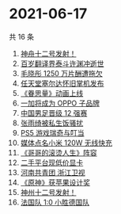 # 2021-06-17

共 16 条

<!-- BEGIN -->
<!-- 最后更新时间 Thu Jun 17 2021 14:08:13 GMT+0800 (China Standard Time) -->

1. [神舟十二号发射！](https://www.zhihu.com/search?q=神舟十二号)
2. [百岁翻译界泰斗许渊冲逝世](https://www.zhihu.com/search?q=许渊冲)
3. [毛晓彤 1250 万片酬遭拖欠](https://www.zhihu.com/search?q=毛晓彤)
4. [任天堂塞尔达怀旧掌机发布](https://www.zhihu.com/search?q=塞尔达)
5. [《眷思量》动画上线](https://www.zhihu.com/search?q=眷思量)
6. [一加将成为 OPPO 子品牌](https://www.zhihu.com/search?q=一加)
7. [中国男足晋级 12 强赛](https://www.zhihu.com/search?q=中国男足)
8. [张雨绮被私生饭骚扰](https://www.zhihu.com/search?q=张雨绮)
9. [PS5 游戏瑞奇与叮当](https://www.zhihu.com/search?q=瑞奇与叮当)
10. [媒体点名小米 120W 无线快充](https://www.zhihu.com/search?q=小米快充)
11. [《哥哥的滚烫人生》阵容](https://www.zhihu.com/search?q=哥哥的滚烫人生)
12. [二手平台现低价显卡](https://www.zhihu.com/search?q=显卡)
13. [河南共青团 浙江卫视](https://www.zhihu.com/search?q=浙江卫视抄袭)
14. [《原神》获苹果设计奖](https://www.zhihu.com/search?q=原神)
15. [神州十二号发射！](https://www.zhihu.com/search?q=神州十二号)
16. [法国队 1:0 小胜德国队](https://www.zhihu.com/search?q=德法大战)

<!-- END -->

